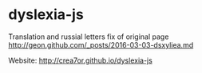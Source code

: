 # dyslexia-js
Translation and russial letters fix of original page http://geon.github.com/_posts/2016-03-03-dsxyliea.md

Website: http://crea7or.github.io/dyslexia-js
